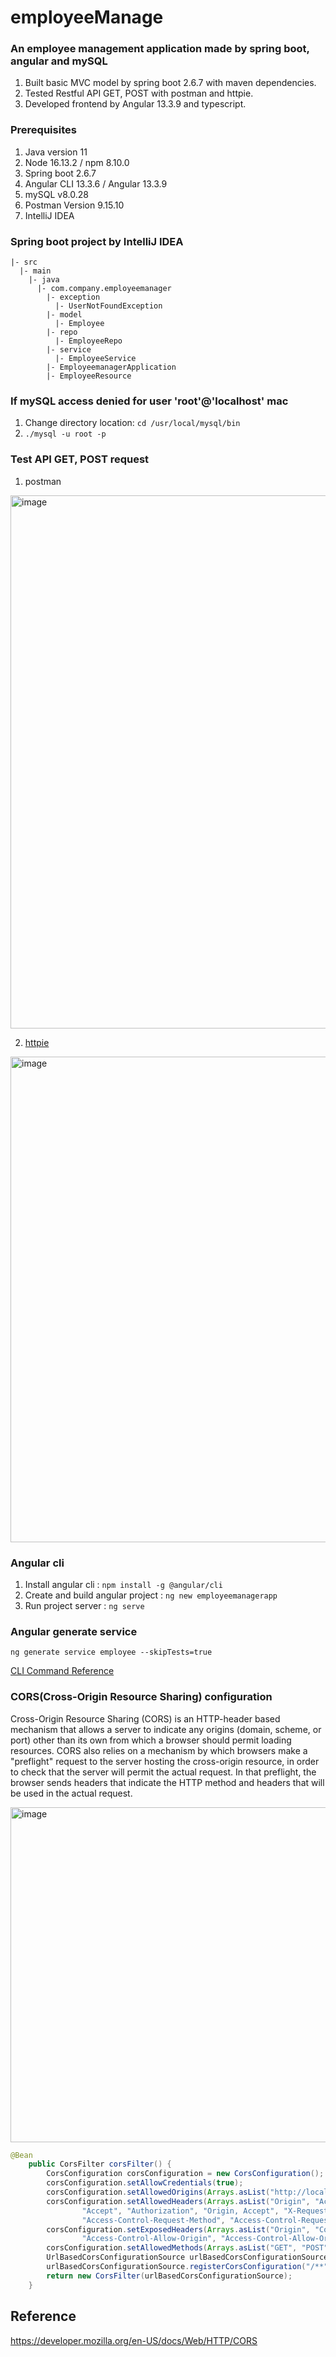 # employeeManage

### An employee management application made by spring boot, angular and mySQL

1. Built basic MVC model by spring boot 2.6.7 with maven dependencies.
2. Tested Restful API GET, POST with postman and httpie.
3. Developed frontend by Angular 13.3.9 and typescript.


### Prerequisites

1. Java version 11
2. Node 16.13.2 / npm 8.10.0
3. Spring boot 2.6.7
4. Angular CLI 13.3.6 / Angular 13.3.9
5. mySQL v8.0.28
6. Postman Version 9.15.10
7. IntelliJ IDEA

### Spring boot project by IntelliJ IDEA

```
|- src
  |- main
    |- java
      |- com.company.employeemanager
        |- exception
          |- UserNotFoundException
        |- model
          |- Employee
        |- repo
          |- EmployeeRepo
        |- service
          |- EmployeeService
        |- EmployeemanagerApplication
        |- EmployeeResource
```

### If mySQL access denied for user 'root'@'localhost' mac
1. Change directory location: ```cd /usr/local/mysql/bin```
2. ```./mysql -u root -p```

### Test API GET, POST request
1. postman

<img width="853" alt="image" src="https://user-images.githubusercontent.com/39740066/170165628-15571f87-aab1-4216-8d2b-a5f2b9908980.png">

2. [httpie](https://httpie.io/cli)

<img width="777" alt="image" src="https://user-images.githubusercontent.com/39740066/170165702-34d1ee73-9aef-45ca-9cb5-057acafabfec.png">


### Angular cli
1. Install angular cli : ```npm install -g @angular/cli```
2. Create and build angular project : ```ng new employeemanagerapp```
3. Run project server : ```ng serve``` 

### Angular generate service
```
ng generate service employee --skipTests=true
```
[CLI Command Reference](https://angular.io/cli/generate#service-command)

### CORS(Cross-Origin Resource Sharing) configuration

Cross-Origin Resource Sharing (CORS) is an HTTP-header based mechanism that allows a server to indicate any origins (domain, scheme, or port) other than its own from which a browser should permit loading resources. CORS also relies on a mechanism by which browsers make a "preflight" request to the server hosting the cross-origin resource, in order to check that the server will permit the actual request. In that preflight, the browser sends headers that indicate the HTTP method and headers that will be used in the actual request.

<img width="536" alt="image" src="https://user-images.githubusercontent.com/39740066/171336103-e0103a87-d2b6-46c4-a6df-db15227ac2eb.png">


```Java
@Bean
	public CorsFilter corsFilter() {
		CorsConfiguration corsConfiguration = new CorsConfiguration();
		corsConfiguration.setAllowCredentials(true);
		corsConfiguration.setAllowedOrigins(Arrays.asList("http://localhost:4200"));
		corsConfiguration.setAllowedHeaders(Arrays.asList("Origin", "Access-Control-Allow-Origin", "Content-Type",
				"Accept", "Authorization", "Origin, Accept", "X-Requested-With",
				"Access-Control-Request-Method", "Access-Control-Request-Headers"));
		corsConfiguration.setExposedHeaders(Arrays.asList("Origin", "Content-Type", "Accept", "Authorization",
				"Access-Control-Allow-Origin", "Access-Control-Allow-Origin", "Access-Control-Allow-Credentials"));
		corsConfiguration.setAllowedMethods(Arrays.asList("GET", "POST", "PUT", "DELETE", "OPTIONS"));
		UrlBasedCorsConfigurationSource urlBasedCorsConfigurationSource = new UrlBasedCorsConfigurationSource();
		urlBasedCorsConfigurationSource.registerCorsConfiguration("/**", corsConfiguration);
		return new CorsFilter(urlBasedCorsConfigurationSource);
	}
```




## Reference
https://developer.mozilla.org/en-US/docs/Web/HTTP/CORS
